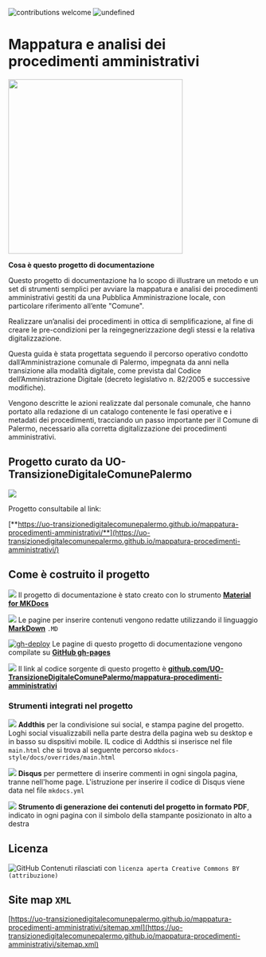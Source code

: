 ![contributions welcome](https://img.shields.io/badge/contributions-welcome-brightgreen.svg?style=flat)
<img alt="undefined" src="https://img.shields.io/github/last-commit/UO-TransizioneDigitaleComunePalermo/mappatura-procedimenti-amministrativi.svg?&label=ultimo_aggiornamento">


# Mappatura e analisi dei procedimenti amministrativi
<img src="https://github.com/UO-TransizioneDigitaleComunePalermo/mappatura-procedimenti-amministrativi/blob/main/docs/img/procedimenti-logo1.png?raw=true" width=350 /> 

**Cosa è questo progetto di documentazione**

Questo progetto di documentazione ha lo scopo di illustrare un metodo e un set di strumenti semplici per avviare la mappatura e analisi dei procedimenti amministrativi gestiti da una Pubblica Amministrazione locale, con particolare riferimento all’ente "Comune".

Realizzare un’analisi dei procedimenti in ottica di semplificazione, al fine di creare le pre-condizioni per la reingegnerizzazione degli stessi e la relativa digitalizzazione.

Questa guida è stata progettata seguendo il percorso operativo condotto dall’Amministrazione comunale di Palermo, impegnata da anni nella transizione alla modalità digitale, come prevista dal Codice dell’Amministrazione Digitale (decreto legislativo n. 82/2005 e successive modifiche).

Vengono descritte le azioni realizzate dal personale comunale, che hanno portato alla redazione di un catalogo contenente le fasi operative e i metadati dei procedimenti, tracciando un passo importante per il Comune di Palermo, necessario alla corretta digitalizzazione dei procedimenti amministrativi.

## Progetto curato da UO-TransizioneDigitaleComunePalermo 
![](https://raw.githubusercontent.com/UO-TransizioneDigitaleComunePalermo/mappatura-procedimenti-amministrativi/main/docs/img/comune-palermo-innovazione.png) 

Progetto consultabile al link: 

[**https://uo-transizionedigitalecomunepalermo.github.io/mappatura-procedimenti-amministrativi/**](https://uo-transizionedigitalecomunepalermo.github.io/mappatura-procedimenti-amministrativi/)


## Come è costruito il progetto 

<img src="https://img.shields.io/badge/Material%20for%20MKDocs-for_publishing_online-blue.svg?style=popout" /> Il progetto di documentazione è stato creato con lo strumento [**Material for MKDocs**](https://squidfunk.github.io/mkdocs-material/)

<img src="https://img.shields.io/badge/MarkDown-for_page_editing-blue.svg?style=popout"> Le pagine per inserire contenuti vengono redatte utilizzando il linguaggio [**MarkDown**](https://cirospat.github.io/cirospataro/risorse-conoscenza/markdown/) `.MD`

[![gh-deploy](https://github.com/UO-TransizioneDigitaleComunePalermo/mappatura-procedimenti-amministrativi/actions/workflows/gh-deploy.yml/badge.svg)](https://github.com/UO-TransizioneDigitaleComunePalermo/mappatura-procedimenti-amministrativi/actions/workflows/gh-deploy.yml) Le pagine di questo progetto di documentazione vengono compilate su [**GitHub gh-pages**](https://squidfunk.github.io/mkdocs-material/publishing-your-site/#with-github-actions)

<img src="https://img.shields.io/badge/GitHub-for_code_setting-blue.svg?style=popout&logo=GitHub"> Il link al codice sorgente di questo progetto è [**github.com/UO-TransizioneDigitaleComunePalermo/mappatura-procedimenti-amministrativi**](https://github.com/UO-TransizioneDigitaleComunePalermo/mappatura-procedimenti-amministrativi)


### Strumenti integrati nel progetto
<img src="https://img.shields.io/badge/Addthis-for_sharing_contents-blue.svg?style=popout"> **Addthis** per la condivisione sui social, e stampa pagine del progetto. Loghi social visualizzabili nella parte destra della pagina web su desktop e in basso su dispsitivi mobile. IL codice di Addthis si inserisce nel file `main.html` che si trova al seguente percorso `mkdocs-style/docs/overrides/main.html`

<img src="https://img.shields.io/badge/Disqus-for_comments-blue.svg?style=popout"> **Disqus** per permettere di inserire commenti in ogni singola pagina, tranne nell'home page. L'istruzione per inserire il codice di Disqus viene data nel file `mkdocs.yml` 

<img src="https://img.shields.io/badge/PDF_generator-for_printing_documentation-blue"> **Strumento di generazione dei contenuti del progetto in formato PDF**, indicato in ogni pagina con il simbolo della stampante posizionato in alto a destra


## Licenza
![GitHub](https://img.shields.io/github/license/UO-TransizioneDigitaleComunePalermo/mappatura-procedimenti-amministrativi) Contenuti rilasciati con `licenza aperta Creative Commons BY (attribuzione)`




## Site map `XML`
[https://uo-transizionedigitalecomunepalermo.github.io/mappatura-procedimenti-amministrativi/sitemap.xml](https://uo-transizionedigitalecomunepalermo.github.io/mappatura-procedimenti-amministrativi/sitemap.xml)
